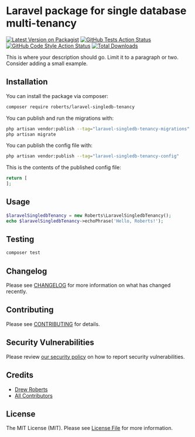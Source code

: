 # Laravel package for single database multi-tenancy

[![Latest Version on Packagist](https://img.shields.io/packagist/v/roberts/laravel-singledb-tenancy.svg?style=flat-square)](https://packagist.org/packages/roberts/laravel-singledb-tenancy)
[![GitHub Tests Action Status](https://img.shields.io/github/actions/workflow/status/roberts/laravel-singledb-tenancy/run-tests.yml?branch=main&label=tests&style=flat-square)](https://github.com/roberts/laravel-singledb-tenancy/actions?query=workflow%3Arun-tests+branch%3Amain)
[![GitHub Code Style Action Status](https://img.shields.io/github/actions/workflow/status/roberts/laravel-singledb-tenancy/fix-php-code-style-issues.yml?branch=main&label=code%20style&style=flat-square)](https://github.com/roberts/laravel-singledb-tenancy/actions?query=workflow%3A"Fix+PHP+code+style+issues"+branch%3Amain)
[![Total Downloads](https://img.shields.io/packagist/dt/roberts/laravel-singledb-tenancy.svg?style=flat-square)](https://packagist.org/packages/roberts/laravel-singledb-tenancy)

This is where your description should go. Limit it to a paragraph or two. Consider adding a small example.

## Installation

You can install the package via composer:

```bash
composer require roberts/laravel-singledb-tenancy
```

You can publish and run the migrations with:

```bash
php artisan vendor:publish --tag="laravel-singledb-tenancy-migrations"
php artisan migrate
```

You can publish the config file with:

```bash
php artisan vendor:publish --tag="laravel-singledb-tenancy-config"
```

This is the contents of the published config file:

```php
return [
];
```

## Usage

```php
$laravelSingledbTenancy = new Roberts\LaravelSingledbTenancy();
echo $laravelSingledbTenancy->echoPhrase('Hello, Roberts!');
```

## Testing

```bash
composer test
```

## Changelog

Please see [CHANGELOG](CHANGELOG.md) for more information on what has changed recently.

## Contributing

Please see [CONTRIBUTING](CONTRIBUTING.md) for details.

## Security Vulnerabilities

Please review [our security policy](../../security/policy) on how to report security vulnerabilities.

## Credits

- [Drew Roberts](https://github.com/drewroberts)
- [All Contributors](../../contributors)

## License

The MIT License (MIT). Please see [License File](LICENSE.md) for more information.
